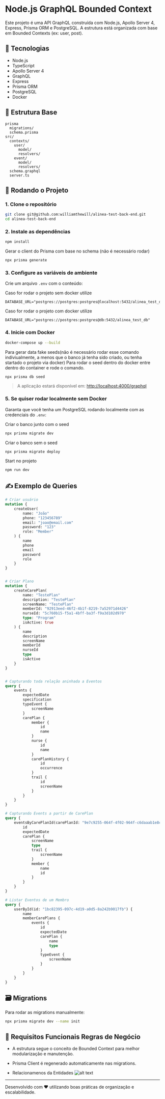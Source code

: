 # Node.js GraphQL Bounded Context

Este projeto é uma API GraphQL construída com Node.js, Apollo Server 4, Express, Prisma ORM e PostgreSQL. A estrutura está organizada com base em Bounded Contexts (ex: user, post).

## 🔧 Tecnologias

* Node.js
* TypeScript
* Apollo Server 4
* GraphQL
* Express
* Prisma ORM
* PostgreSQL
* Docker

## 📁 Estrutura Base

```
prisma
  migrations/
  schema.prisma
src/
  contexts/
    user/
      model/
      resolvers/
    event/
      model/
      resolvers/
  schema.graphql
  server.ts
```

## 🚀 Rodando o Projeto

### 1. Clone o repositório

```bash
git clone git@github.com:williamthewill/alinea-test-back-end.git
cd alinea-test-back-end
```

### 2. Instale as dependências

```bash
npm install
```
Gerar o client do Prisma com base no schema (não é necessário rodar)
```bash
npx prisma generate
```

### 3. Configure as variáveis de ambiente

Crie um arquivo `.env` com o conteúdo:

Caso for rodar o projeto sem docker utilize
```
DATABASE_URL="postgres://postgres:postgres@localhost:5432/alinea_test_db"
```
Caso for rodar o projeto com docker utilize
```
DATABASE_URL="postgres://postgres:postgres@db:5432/alinea_test_db"
```

### 4. Inicie com Docker

```bash
docker-compose up --build
```
Para gerar data fake seeds(não é necessário rodar esse comando indiviualmente, a menos que o banco já tenha sido criado, ou tenha startado o projeto via docker)
Para rodar o seed dentro do docker entre dentro do container e rode o comando.
```bash
npx prisma db seed
```

> A aplicação estará disponível em: [http://localhost:4000/graphql](http://localhost:4000/graphql)

### 5. Se quiser rodar localmente sem Docker

Garanta que você tenha um PostgreSQL rodando localmente com as credenciais do `.env`:

Criar o banco junto com o seed
```bash
npx prisma migrate dev
```

Criar o banco sem o seed
```bash
npx prisma migrate deploy
```

Start no projeto
```bash
npm run dev
```

## ✍️ Exemplo de Queries

```graphql
# Criar usuário
mutation {
	createUser(
		name: "João"
		phone: "123456789"
		email: "joao@email.com"
		password: "123"
		role: "Member"
	) {
		name
		phone
		email
		password
		role
	}
}


# Criar Plano
mutation {
	createCarePlan(
		name: "TestePlan"
		description: "TestePlan"
		screenName: "TestePlan"
		memberId: "92913eed-46f2-4b1f-8219-7a52971d4426"
		nurseId: "5c760b15-f5a1-4bff-ba3f-f9a3d102d970"
		type: "Program"
		isActive: true
	) {
		name
		description
		screenName
		memberId
		nurseId
		type
		isActive
	}
}


# Capturando toda relação aninhada a Eventos
query {
	events {
		expectedDate
		specification
		typeEvent {
			screenName
		}
		carePlan {
			member {
				id
				name
			}
			nurse {
				id
				name
			}
			carePlanHistory {
				id
				occurrence
			}
			trail {
				id
				screenName
			}
		}
	}
}

# Capturando Events a partir de CarePlan
query {
	eventsByCarePlanId(carePlanId: "9e7c9255-064f-4f02-964f-c6daaab1e8ce") {
		id
		expectedDate
		carePlan {
			screenName
			type
			trail {
				screenName
			}
			member {
				name
				id
			}
		}
	}
}

# Listar Eventos de um Membro
query {
	userById(id: "1bc82395-097c-4d19-a0d5-8a242b9017fb") {
		name
		memberCarePlans {
			events {
				id
				expectedDate
				carePlan {
					name
					type
				}
				typeEvent {
					screenName
				}
			}
		}
	}
}
```

## 🗃️ Migrations

Para rodar as migrations manualmente:

```bash
npx prisma migrate dev --name init
```

## 📌 Requisitos Funcionais Regras de Negócio

* A estrutura segue o conceito de Bounded Context para melhor modularização e manutenção.
* Prisma Client é regenerado automaticamente nas migrations.

* Relacionamenos da Entidades
![alt text](endidades.png)

---

Desenvolvido com ❤️ utilizando boas práticas de organização e escalabilidade.
